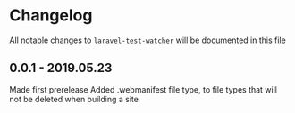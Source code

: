 # Changelog

All notable changes to `laravel-test-watcher` will be documented in this file

## 0.0.1 - 2019.05.23

Made first prerelease
Added .webmanifest file type, to file types that will not be deleted when building a site